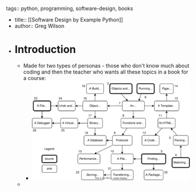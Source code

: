 tags:: python, programming, software-design, books

- title:: [[Software Design by Example Python]]
- author:: Greg Wilson
- # Introduction
	- Made for two types of personas - those who don't know much about coding and then the teacher who wants all these topics in a book for a course:
		- ![syllabus.svg](../assets/syllabus_1743507290018_0.svg)
	-